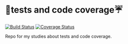 # :rocket:tests and code coverage:umbrella:

[![Build Status](https://travis-ci.org/LeonardoFurtado/testes_e_cobertura.svg?branch=master)](https://travis-ci.org/LeonardoFurtado/testes_e_cobertura)
[![Coverage Status](https://coveralls.io/repos/github/LeonardoFurtado/testes_e_cobertura/badge.svg?branch=master&service=github)](https://coveralls.io/github/LeonardoFurtado/testes_e_cobertura)

Repo for my studies about tests and code coverage.
